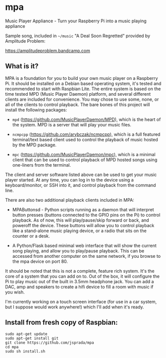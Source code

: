 # mpa
Music Player Appliance - Turn your Raspberry Pi into a music playing appliance

Sample song, included in `~/music` "A Deal Soon Regretted" provided by Amplitude Problem:
 

https://amplitudeproblem.bandcamp.com

## What is it?
MPA is a foundation for you to build your own music player on a Raspberry Pi.  It should be installed on a Debian based operating system, it's tested and recommended to start with Raspbian Lite.  The entire system is based on the time tested MPD (Music Player Daemon) platform, and several different clients are included for convenience.  You may chose to use some, none, or all of the clients to control playback.  The bare bones of this project will install the following packages:

* `mpd` (https://github.com/MusicPlayerDaemon/MPD), which is the heart of the system.  MPD is a server that will play your music files.  

* `ncmpcpp` (https://github.com/arybczak/ncmpcpp), which is a full featured terminal/text based client used to control the playback of music hosted by the MPD package. 

* `mpc` (https://github.com/MusicPlayerDaemon/mpc), which is a minimal client that can be used to control playback of MPD hosted songs using one-liners from the terminal.

The client and server software listed above can be used to get your music player started.  At any time, you can log in to the device using a keyboard/monitor, or SSH into it, and control playback from the command line. 

There are also two additional playback clients included in MPA:

* MPAButtonsd - Python scripts running as a daemon that will interpret button presses (buttons connected to the GPIO pins on the Pi) to control playback.   As of now, this will play/pause/skip forward or back, and poweroff the device.  These buttons will allow you to control playback like a stand-alone music playing device, or a radio that sits on the counter or a desk.  

* A Python/Flask based minimal web interface that will show the current song playing, and allow you to play/pause playback.  This can be accessed from another computer on the same network, if you browse to the mpa device on port 80.

It should be noted that this is not a complete, feature rich system.  It's the core of a system that you can add on to.   Out of the box, it will configure the Pi to play music out of the built in 3.5mm headphone jack.  You can add a DAC, amp and speakers to create a hifi device to fill a room with music if you wish. 

I'm currently working on a touch screen interface (for use in a car system, but I suppose would work anywhere!) which I'll add when it's ready. 



## Install from fresh copy of Raspbian:
    sudo apt-get update
    sudo apt-get install git
    git clone https://github.com/jsprada/mpa
    cd mpa
    sudo sh install.sh
